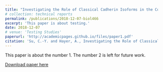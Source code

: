 ```yaml
---
title: "Investigating the Role of Classical Cadherin Isoforms in the Control of Collective Cell Migration"
# collection: technical reports
permalink: /publications/2018-12-07-biol466
excerpt: 'This paper is about testing.'
date: 2018-12-07
# venue: 'Testing Studies'
paperurl: 'http://academicpages.github.io/files/paper1.pdf'
citation: 'Su, C.-Y. and Hayer, A., Investigating the Role of Classical Cadherin Isoforms in the Control of Collective Cell Migration, BIOL 466: Independent Research Project 1, McGill University, Montreal, QC, Canada, December 2018'
---
```

This paper is about the number 1. The number 2 is left for future work.

[Download paper here](http://chenyangsu.github.io/files/paper1.pdf)

